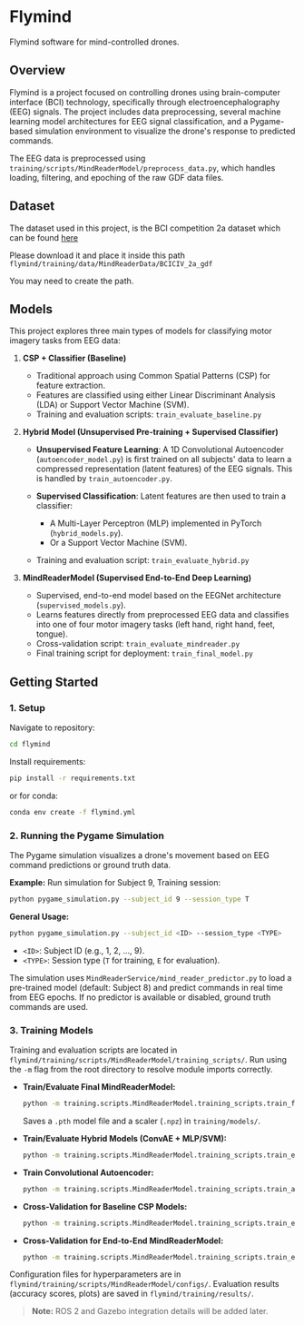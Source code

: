 # Flymind

Flymind software for mind-controlled drones.

## Overview

Flymind is a project focused on controlling drones using brain-computer interface (BCI) technology, specifically through electroencephalography (EEG) signals. The project includes data preprocessing, several machine learning model architectures for EEG signal classification, and a Pygame-based simulation environment to visualize the drone's response to predicted commands.

The EEG data is preprocessed using `training/scripts/MindReaderModel/preprocess_data.py`, which handles loading, filtering, and epoching of the raw GDF data files.

## Dataset

The dataset used in this project, is the BCI competition 2a dataset which can be found [here](https://bbci.de/competition/iv/download/)

Please download it and place it inside this path `flymind/training/data/MindReaderData/BCICIV_2a_gdf`

You may need to create the path.

## Models

This project explores three main types of models for classifying motor imagery tasks from EEG data:

1. **CSP + Classifier (Baseline)**

   - Traditional approach using Common Spatial Patterns (CSP) for feature extraction.
   - Features are classified using either Linear Discriminant Analysis (LDA) or Support Vector Machine (SVM).
   - Training and evaluation scripts: `train_evaluate_baseline.py`

2. **Hybrid Model (Unsupervised Pre-training + Supervised Classifier)**

   - **Unsupervised Feature Learning**: A 1D Convolutional Autoencoder (`autoencoder_model.py`) is first trained on all subjects' data to learn a compressed representation (latent features) of the EEG signals. This is handled by `train_autoencoder.py`.
   - **Supervised Classification**: Latent features are then used to train a classifier:

     - A Multi-Layer Perceptron (MLP) implemented in PyTorch (`hybrid_models.py`).
     - Or a Support Vector Machine (SVM).

   - Training and evaluation script: `train_evaluate_hybrid.py`

3. **MindReaderModel (Supervised End-to-End Deep Learning)**

   - Supervised, end-to-end model based on the EEGNet architecture (`supervised_models.py`).
   - Learns features directly from preprocessed EEG data and classifies into one of four motor imagery tasks (left hand, right hand, feet, tongue).
   - Cross-validation script: `train_evaluate_mindreader.py`
   - Final training script for deployment: `train_final_model.py`

## Getting Started

### 1. Setup

Navigate to repository:

```bash
cd flymind
```

Install requirements:

```bash
pip install -r requirements.txt
```

or for conda:

```bash
conda env create -f flymind.yml
```

### 2. Running the Pygame Simulation

The Pygame simulation visualizes a drone's movement based on EEG command predictions or ground truth data.

**Example:** Run simulation for Subject 9, Training session:

```bash
python pygame_simulation.py --subject_id 9 --session_type T
```

**General Usage:**

```bash
python pygame_simulation.py --subject_id <ID> --session_type <TYPE>

```

- `<ID>`: Subject ID (e.g., 1, 2, ..., 9).
- `<TYPE>`: Session type (`T` for training, `E` for evaluation).

The simulation uses `MindReaderService/mind_reader_predictor.py` to load a pre-trained model (default: Subject 8) and predict commands in real time from EEG epochs. If no predictor is available or disabled, ground truth commands are used.

### 3. Training Models

Training and evaluation scripts are located in `flymind/training/scripts/MindReaderModel/training_scripts/`. Run using the `-m` flag from the root directory to resolve module imports correctly.

- **Train/Evaluate Final MindReaderModel:**

  ```bash
  python -m training.scripts.MindReaderModel.training_scripts.train_final_model
  ```

  Saves a `.pth` model file and a scaler (`.npz`) in `training/models/`.

- **Train/Evaluate Hybrid Models (ConvAE + MLP/SVM):**

  ```bash
  python -m training.scripts.MindReaderModel.training_scripts.train_evaluate_hybrid
  ```

- **Train Convolutional Autoencoder:**

  ```bash
  python -m training.scripts.MindReaderModel.training_scripts.train_autoencoder
  ```

- **Cross-Validation for Baseline CSP Models:**

  ```bash
  python -m training.scripts.MindReaderModel.training_scripts.train_evaluate_baseline
  ```

- **Cross-Validation for End-to-End MindReaderModel:**

  ```bash
  python -m training.scripts.MindReaderModel.training_scripts.train_evaluate_mindreader
  ```

Configuration files for hyperparameters are in `flymind/training/scripts/MindReaderModel/configs/`. Evaluation results (accuracy scores, plots) are saved in `flymind/training/results/`.

> **Note:** ROS 2 and Gazebo integration details will be added later.
